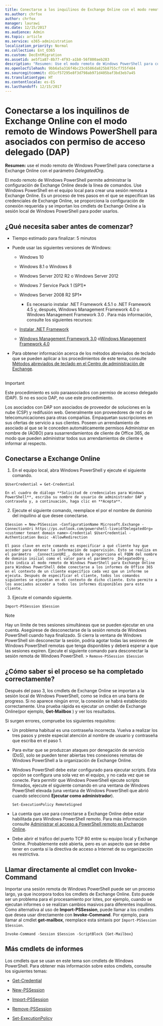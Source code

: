 ```yaml
---
title: Conectarse a los inquilinos de Exchange Online con el modo remoto de Windows PowerShell para asociados con permiso de acceso delegado (DAP)
ms.author: chrfox
author: chrfox
manager: laurawi
ms.date: 12/15/2017
ms.audience: Admin
ms.topic: article
ms.service: o365-administration
localization_priority: Normal
ms.collection: Ent_O365
ms.custom: DecEntMigration
ms.assetid: ae5f1a87-8b77-4f93-a1b8-56f800aeb283
description: "Resumen: Use el modo remoto de Windows PowerShell para conectarse a Exchange Online con el parámetro DelegatedOrg."
ms.openlocfilehash: 9bb6a5a316f4bc23c6586da825b8755cf755f484
ms.sourcegitcommit: d31cf57295e8f3d798ab971d405baf3bd3eb7a45
ms.translationtype: HT
ms.contentlocale: es-ES
ms.lasthandoff: 12/15/2017
---
```

# <a name="connect-to-exchange-online-tenants-with-remote-windows-powershell-for-delegated-access-permissions-dap-partners"></a>Conectarse a los inquilinos de Exchange Online con el modo remoto de Windows PowerShell para asociados con permiso de acceso delegado (DAP)

 **Resumen:** use el modo remoto de Windows PowerShell para conectarse a Exchange Online con el parámetro _DelegatedOrg_.
  
El modo remoto de Windows PowerShell permite administrar la configuración de Exchange Online desde la línea de comandos. Use Windows PowerShell en el equipo local para crear una sesión remota a Exchange Online. Es un proceso de tres pasos en el que se especifican las credenciales de Exchange Online, se proporciona la configuración de conexión requerida y se importan los cmdlets de Exchange Online a la sesión local de Windows PowerShell para poder usarlos.
  
## <a name="what-do-you-need-to-know-before-you-begin"></a>¿Qué necesita saber antes de comenzar?

- Tiempo estimado para finalizar: 5 minutos
    
- Puede usar las siguientes versiones de Windows:
    
  - Windows 10
    
  - Windows 8.1 o Windows 8
    
  - Windows Server 2012 R2 o Windows Server 2012
    
  - Windows 7 Service Pack 1 (SP1)*
    
  - Windows Server 2008 R2 SP1*
    
    * Es necesario instalar .NET Framework 4.5.1 o .NET Framework 4.5 y, después, Windows Management Framework 4.0 o Windows Management Framework 3.0 . Para más información, consulte los siguientes recursos:
    
  - [Instalar .NET Framework](https://go.microsoft.com/fwlink/p/?LinkId=257868)
    
  - [Windows Management Framework 3.0](https://go.microsoft.com/fwlink/p/?LinkId=272757) o[Windows Management Framework 4.0](https://go.microsoft.com/fwlink/p/?LinkId=391344)
    
- Para obtener información acerca de los métodos abreviados de teclado que se pueden aplicar a los procedimientos de este tema, consulte [Métodos abreviados de teclado en el Centro de administración de Exchange](https://go.microsoft.com/fwlink/p/?LinkId=534017).
    
## 

> [!IMPORTANT]
> Este procedimiento es solo paraasociados con permiso de acceso delegado (DAP). Si no es socio DAP, no use este procedimiento. 
  
Los asociados con DAP son asociados de proveedor de soluciones en la nube (CSP) y redifusión web. Generalmente son proveedores de red o de telecomunicaciones para otras compañías. Empaquetan suscripciones en sus ofertas de servicio a sus clientes. Poseen un arrendamiento de asociado al que se le conceden automáticamente permisos Administrar en nombre de (AOBO) para susarrendamientos de cliente de Office 365, de modo que pueden administrar todos sus arrendamientos de cliente e informar al respecto.
  
## <a name="connect-to-exchange-online"></a>Conectarse a Exchange Online

1. En el equipo local, abra Windows PowerShell y ejecute el siguiente comando.
    
  ```
  $UserCredential = Get-Credential
  ```

    En el cuadro de diálogo **Solicitud de credenciales para Windows PowerShell**, escriba su nombre de usuario de administrador DAP y contraseña y, a continuación, haga clic en **Acepta**.
    
2. Ejecute el siguiente comando, reemplace el  _<customer tenant domain name>_ por el nombre de dominio del inquilino al que desee conectarse.
    
  ```
  $Session = New-PSSession -ConfigurationName Microsoft.Exchange -ConnectionUri https://ps.outlook.com/powershell-liveid?DelegatedOrg=<customer tenant domain name>-Credential $UserCredential -Authentication Basic -AllowRedirection
  ```

    El paso clave en este comando es especificar a qué cliente hay que acceder para obtener la información de supervisión. Esto se realiza en el parámetro  _ConnectionURI_, donde se proporciona el FQDN del nombre de dominio inicial como el valor para el parámetro _DelegatedOrg_. Esto indica al modo remoto de Windows PowerShell para Exchange Online para Windows PowerShell debe conectarse a los informes de Office 365 en el contexto de un cliente específico cada vez que un informe se ejecuta. Después de especificar el cliente, todos los comandos siguientes se ejecutan en el contexto de dicho cliente. Esto permite a los asociados acceder a todos los informes disponibles para este cliente.
    
3. Ejecute el comando siguiente.
    
  ```
  Import-PSSession $Session
  ```

> [!NOTE]
> Hay un límite de tres sesiones simultáneas que se pueden ejecutar en una cuenta. Asegúrese de desconectarse de la sesión remota de Windows PowerShell cuando haya finalizado. Si cierra la ventana de Windows PowerShell sin desconectar la sesión, podría agotar todas las sesiones de Windows PowerShell remotas que tenga disponibles y deberá esperar a que las sesiones expiren. Ejecute el siguiente comando para desconectar la sesión remota de Windows PowerShell. >  `Remove-PSSession $Session`
  
## <a name="how-do-you-know-this-worked"></a>¿Cómo saber si el proceso se ha completado correctamente?

Después del paso 3, los cmdlets de Exchange Online se importan a la sesión local de Windows PowerShell, como se indica en una barra de progreso. Si no aparece ningún error, la conexión se habrá establecido correctamente. Una prueba rápida es ejecutar un cmdlet de Exchange Online(por ejemplo, **Get-Mailbox** ) y ver los resultados.
  
Si surgen errores, compruebe los siguientes requisitos:
  
- Un problema habitual es una contraseña incorrecta. Vuelva a realizar los tres pasos y preste especial atención al nombre de usuario y contraseña que escriba en el paso 1.
    
- Para evitar que se produzcan ataques por denegación de servicio (DoS), solo se pueden tener abiertas tres conexiones remotas de Windows PowerShell a la organización de Exchange Online.
    
- Windows PowerShell debe estar configurado para ejecutar scripts. Esta opción se configura una sola vez en el equipo, y no cada vez que se conecte. Para permitir que Windows PowerShell ejecute scripts firmados, ejecute el siguiente comando en una ventana de Windows PowerShell elevada (una ventana de Windows PowerShell que abrió cuando seleccionó **Ejecutar como administrador**).
    
  ```
  Set-ExecutionPolicy RemoteSigned
  ```

- La cuenta que use para conectarse a Exchange Online debe estar habilitada para Windows PowerShell remoto. Para más información consulte [Administrar el acceso a PowerShell remoto en Exchange Online](https://go.microsoft.com/fwlink/p/?LinkId=534018).
    
- Debe abrir el tráfico del puerto TCP 80 entre su equipo local y Exchange Online. Probablemente esté abierta, pero es un aspecto que se debe tener en cuenta si la directiva de acceso a Internet de su organización es restrictiva.
    
## <a name="call-the-cmdlet-directly-with-invoke-command"></a>Llamar directamente al cmdlet con Invoke-Command

Importar una sesión remota de Windows PowerShell puede ser un proceso largo, ya que incorpora todos los cmdlets de Exchange Online. Esto puede ser un problema para el procesamiento por lotes, por ejemplo, cuando se ejecutan informes o se realizan cambios masivos para diferentes inquilinos. Como alternativa al uso de **Import-PSSession**, puede llamar a los cmdlets que desea usar directamente con **Invoke-Command**. Por ejemplo, para llamar al cmdlet **get-mailbox**, reemplace esta sintaxis por `Import-PSSession $Session`.
  
```
Invoke-Command -Session $Session -ScriptBlock {Get-Mailbox}
```

## <a name="more-reporting-cmdlets"></a>Más cmdlets de informes

Los cmdlets que se usan en este tema son cmdlets de Windows PowerShell. Para obtener más información sobre estos cmdlets, consulte los siguientes temas:
  
- [Get-Credential](https://go.microsoft.com/fwlink/p/?LinkId=389618)
    
- [New-PSSession](https://go.microsoft.com/fwlink/p/?LinkId=389621)
    
- [Import-PSSession](https://go.microsoft.com/fwlink/p/?LinkId=389619)
    
- [Remove-PSSession](https://go.microsoft.com/fwlink/p/?LinkId=389620)
    
- [Set-ExecutionPolicy](https://go.microsoft.com/fwlink/p/?LinkId=389623)
    

